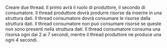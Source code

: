 Creare due thread.
Il primo avrà il ruolo di produttore, il secondo di consumatore.
Il thread produttore dovrà produrre risorse da inserire in una struttura dati.
Il thread consumatore dovrà consumare le risorse dalla struttura dati.
Il thread consumatore non puó consumare risorse se queste non sono presenti nella struttura dati.
Il thread consumatore consuma una risorsa ogni dai 2 ai 7 secondi, mentre il thread produttore ne produce una ogni 4
secondi.